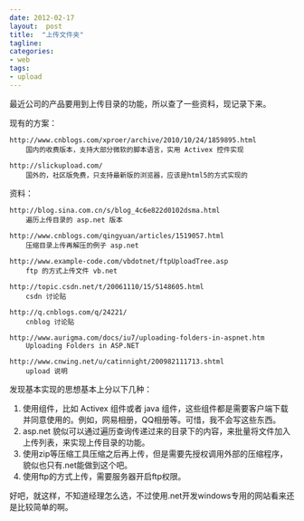 ```yaml
---
date: 2012-02-17
layout:  post
title:  "上传文件夹"
tagline:
categories:
- web
tags:
- upload
---
```


最近公司的产品要用到上传目录的功能，所以查了一些资料，现记录下来。

现有的方案：

    http://www.cnblogs.com/xproer/archive/2010/10/24/1859895.html
        国内的收费版本，支持大部分微软的脚本语言，实用 Activex 控件实现

    http://slickupload.com/
        国外的，社区版免费，只支持最新版的浏览器，应该是html5的方式实现的

资料：

    http://blog.sina.com.cn/s/blog_4c6e822d0102dsma.html
        遍历上传目录的 asp.net 版本

    http://www.cnblogs.com/qingyuan/articles/1519057.html
        压缩目录上传再解压的例子 asp.net

    http://www.example-code.com/vbdotnet/ftpUploadTree.asp
        ftp 的方式上传文件 vb.net

    http://topic.csdn.net/t/20061110/15/5148605.html
        csdn 讨论贴

    http://q.cnblogs.com/q/24221/
        cnblog 讨论贴

    http://www.aurigma.com/docs/iu7/uploading-folders-in-aspnet.htm
        Uploading Folders in ASP.NET

    http://www.cnwing.net/u/catinnight/200982111713.shtml
        upload 说明

发现基本实现的思想基本上分以下几种：

 1. 使用组件，比如 Activex 组件或者 java 组件，这些组件都是需要客户端下载并同意使用的。例如，网易相册，QQ相册等。可惜，我不会写这些东西。
 2. asp.net 貌似可以通过遍历查询传递过来的目录下的内容，来批量将文件加入上传列表，来实现上传目录的功能。
 3. 使用zip等压缩工具压缩之后再上传，但是需要先授权调用外部的压缩程序，貌似也只有.net能做到这个吧。
 4. 使用ftp的方式上传，需要服务器开启ftp权限。

好吧，就这样，不知道经理怎么选，不过使用.net开发windows专用的网站看来还是比较简单的啊。
